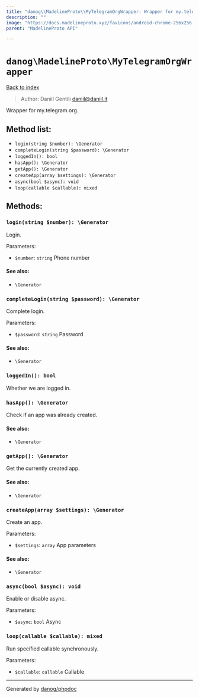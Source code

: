 ```yaml
---
title: "danog\\MadelineProto\\MyTelegramOrgWrapper: Wrapper for my.telegram.org."
description: ""
image: "https://docs.madelineproto.xyz/favicons/android-chrome-256x256.png"
parent: "MadelineProto API"

---
```

# `danog\MadelineProto\MyTelegramOrgWrapper`
[Back to index](../../index.md)

> Author: Daniil Gentili <daniil@daniil.it>  
  

Wrapper for my.telegram.org.  




## Method list:
* `login(string $number): \Generator`
* `completeLogin(string $password): \Generator`
* `loggedIn(): bool`
* `hasApp(): \Generator`
* `getApp(): \Generator`
* `createApp(array $settings): \Generator`
* `async(bool $async): void`
* `loop(callable $callable): mixed`

## Methods:
### `login(string $number): \Generator`

Login.


Parameters:
* `$number`: `string` Phone number  


#### See also: 
* `\Generator`




### `completeLogin(string $password): \Generator`

Complete login.


Parameters:
* `$password`: `string` Password  


#### See also: 
* `\Generator`




### `loggedIn(): bool`

Whether we are logged in.



### `hasApp(): \Generator`

Check if an app was already created.


#### See also: 
* `\Generator`




### `getApp(): \Generator`

Get the currently created app.


#### See also: 
* `\Generator`




### `createApp(array $settings): \Generator`

Create an app.


Parameters:
* `$settings`: `array` App parameters  


#### See also: 
* `\Generator`




### `async(bool $async): void`

Enable or disable async.


Parameters:
* `$async`: `bool` Async  



### `loop(callable $callable): mixed`

Run specified callable synchronously.


Parameters:
* `$callable`: `callable` Callable  



---
Generated by [danog/phpdoc](https://phpdoc.daniil.it)
